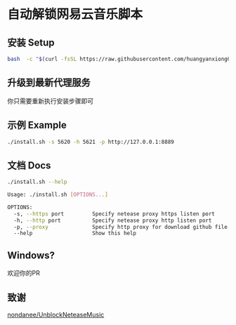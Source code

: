 # 自动解锁网易云音乐脚本

## 安装 Setup
```bash
bash  -c "$(curl -fsSL https://raw.githubusercontent.com/huangyanxiong01/auto-unlock-netease-music/main/install.sh) -s 5620 -h 5621"
```

## 升级到最新代理服务

你只需要重新执行安装步骤即可

## 示例 Example
```bash
./install.sh -s 5620 -h 5621 -p http://127.0.0.1:8889
```

## 文档 Docs

```bash
./install.sh --help
```
```bash
Usage: ./install.sh [OPTIONS...]

OPTIONS:
  -s, --https port         Specify netease proxy https listen port
  -h, --http port          Specify netease proxy http listen port
  -p, --proxy              Specify http proxy for download github file
  --help                   Show this help
```

## Windows?
欢迎你的PR

## 致谢

[nondanee/UnblockNeteaseMusic](https://github.com/nondanee/UnblockNeteaseMusic)
